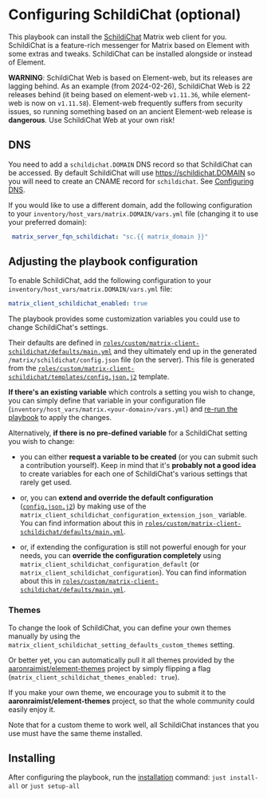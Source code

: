 # Configuring SchildiChat (optional)

This playbook can install the [SchildiChat](https://github.com/SchildiChat/schildichat-desktop) Matrix web client for you.
SchildiChat is a feature-rich messenger for Matrix based on Element with some extras and tweaks.
SchildiChat can be installed alongside or instead of Element.

**WARNING**: SchildiChat Web is based on Element-web, but its releases are lagging behind. As an example (from 2024-02-26), SchildiChat Web is 22 releases behind (it being based on element-web `v1.11.36`, while element-web is now on `v1.11.58`). Element-web frequently suffers from security issues, so running something based on an ancient Element-web release is **dangerous**. Use SchildiChat Web at your own risk!

## DNS

You need to add a `schildichat.DOMAIN` DNS record so that SchildiChat can be accessed.
By default SchildiChat will use https://schildichat.DOMAIN so you will need to create an CNAME record
for `schildichat`. See [Configuring DNS](configuring-dns.md).

If you would like to use a different domain, add the following configuration to your `inventory/host_vars/matrix.DOMAIN/vars.yml` file (changing it to use your preferred domain):

```yaml
 matrix_server_fqn_schildichat: "sc.{{ matrix_domain }}"
```

## Adjusting the playbook configuration

To enable SchildiChat, add the following configuration to your `inventory/host_vars/matrix.DOMAIN/vars.yml` file:

```yaml
matrix_client_schildichat_enabled: true
```

The playbook provides some customization variables you could use to change SchildiChat's settings.

Their defaults are defined in [`roles/custom/matrix-client-schildichat/defaults/main.yml`](../roles/custom/matrix-client-schildichat/defaults/main.yml) and they ultimately end up in the generated `/matrix/schildichat/config.json` file (on the server). This file is generated from the [`roles/custom/matrix-client-schildichat/templates/config.json.j2`](../roles/custom/matrix-client-schildichat/templates/config.json.j2) template.

**If there's an existing variable** which controls a setting you wish to change, you can simply define that variable in your configuration file (`inventory/host_vars/matrix.<your-domain>/vars.yml`) and [re-run the playbook](installing.md) to apply the changes.

Alternatively, **if there is no pre-defined variable** for a SchildiChat setting you wish to change:

- you can either **request a variable to be created** (or you can submit such a contribution yourself). Keep in mind that it's **probably not a good idea** to create variables for each one of SchildiChat's various settings that rarely get used.

- or, you can **extend and override the default configuration** ([`config.json.j2`](../roles/custom/matrix-client-schildichat/templates/config.json.j2)) by making use of the `matrix_client_schildichat_configuration_extension_json_` variable. You can find information about this in [`roles/custom/matrix-client-schildichat/defaults/main.yml`](../roles/custom/matrix-client-schildichat/defaults/main.yml).

- or, if extending the configuration is still not powerful enough for your needs, you can **override the configuration completely** using `matrix_client_schildichat_configuration_default` (or `matrix_client_schildichat_configuration`). You can find information about this in [`roles/custom/matrix-client-schildichat/defaults/main.yml`](../roles/custom/matrix-client-schildichat/defaults/main.yml).

### Themes

To change the look of SchildiChat, you can define your own themes manually by using the `matrix_client_schildichat_setting_defaults_custom_themes` setting.

Or better yet, you can automatically pull it all themes provided by the [aaronraimist/element-themes](https://github.com/aaronraimist/element-themes) project by simply flipping a flag (`matrix_client_schildichat_themes_enabled: true`).

If you make your own theme, we encourage you to submit it to the **aaronraimist/element-themes** project, so that the whole community could easily enjoy it.

Note that for a custom theme to work well, all SchildiChat instances that you use must have the same theme installed.

## Installing

After configuring the playbook, run the [installation](installing.md) command: `just install-all` or `just setup-all`
